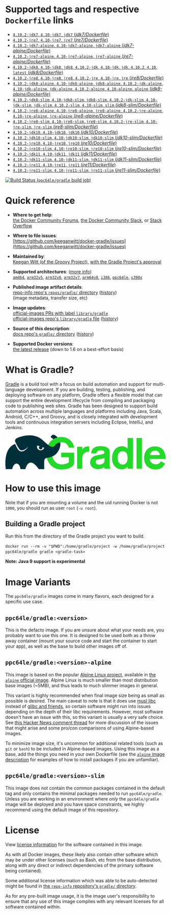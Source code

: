 <!--

********************************************************************************

WARNING:

    DO NOT EDIT "gradle/README.md"

    IT IS AUTO-GENERATED

    (from the other files in "gradle/" combined with a set of templates)

********************************************************************************

-->

# Supported tags and respective `Dockerfile` links

-	[`4.10.2-jdk7`, `4.10-jdk7`, `jdk7` (*jdk7/Dockerfile*)](https://github.com/keeganwitt/docker-gradle/blob/1718fa65873e24d1e003dcd3828755e9fd39fa9d/jdk7/Dockerfile)
-	[`4.10.2-jre7`, `4.10-jre7`, `jre7` (*jre7/Dockerfile*)](https://github.com/keeganwitt/docker-gradle/blob/1718fa65873e24d1e003dcd3828755e9fd39fa9d/jre7/Dockerfile)
-	[`4.10.2-jdk7-alpine`, `4.10-jdk7-alpine`, `jdk7-alpine` (*jdk7-alpine/Dockerfile*)](https://github.com/keeganwitt/docker-gradle/blob/1718fa65873e24d1e003dcd3828755e9fd39fa9d/jdk7-alpine/Dockerfile)
-	[`4.10.2-jre7-alpine`, `4.10-jre7-alpine`, `jre7-alpine` (*jre7-alpine/Dockerfile*)](https://github.com/keeganwitt/docker-gradle/blob/1718fa65873e24d1e003dcd3828755e9fd39fa9d/jre7-alpine/Dockerfile)
-	[`4.10.2-jdk8`, `4.10-jdk8`, `jdk8`, `4.10.2-jdk`, `4.10-jdk`, `jdk`, `4.10.2`, `4.10`, `latest` (*jdk8/Dockerfile*)](https://github.com/keeganwitt/docker-gradle/blob/1718fa65873e24d1e003dcd3828755e9fd39fa9d/jdk8/Dockerfile)
-	[`4.10.2-jre8`, `4.10-jre8`, `jre8`, `4.10.2-jre`, `4.10-jre`, `jre` (*jre8/Dockerfile*)](https://github.com/keeganwitt/docker-gradle/blob/1718fa65873e24d1e003dcd3828755e9fd39fa9d/jre8/Dockerfile)
-	[`4.10.2-jdk8-alpine`, `4.10-jdk8-alpine`, `jdk8-alpine`, `4.10.2-jdk-alpine`, `4.10-jdk-alpine`, `jdk-alpine`, `4.10.2-alpine`, `4.10-alpine`, `alpine` (*jdk8-alpine/Dockerfile*)](https://github.com/keeganwitt/docker-gradle/blob/1718fa65873e24d1e003dcd3828755e9fd39fa9d/jdk8-alpine/Dockerfile)
-	[`4.10.2-jdk8-slim`, `4.10-jdk8-slim`, `jdk8-slim`, `4.10.2-jdk-slim`, `4.10-jdk-slim`, `jdk-slim`, `4.10.2-slim`, `4.10-slim`, `slim` (*jdk8-slim/Dockerfile*)](https://github.com/keeganwitt/docker-gradle/blob/1718fa65873e24d1e003dcd3828755e9fd39fa9d/jdk8-slim/Dockerfile)
-	[`4.10.2-jre8-alpine`, `4.10-jre8-alpine`, `jre8-alpine`, `4.10.2-jre-alpine`, `4.10-jre-alpine`, `jre-alpine` (*jre8-alpine/Dockerfile*)](https://github.com/keeganwitt/docker-gradle/blob/1718fa65873e24d1e003dcd3828755e9fd39fa9d/jre8-alpine/Dockerfile)
-	[`4.10.2-jre8-slim`, `4.10-jre8-slim`, `jre8-slim`, `4.10.2-jre-slim`, `4.10-jre-slim`, `jre-slim` (*jre8-slim/Dockerfile*)](https://github.com/keeganwitt/docker-gradle/blob/1718fa65873e24d1e003dcd3828755e9fd39fa9d/jre8-slim/Dockerfile)
-	[`4.10.2-jdk10`, `4.10-jdk10`, `jdk10` (*jdk10/Dockerfile*)](https://github.com/keeganwitt/docker-gradle/blob/1718fa65873e24d1e003dcd3828755e9fd39fa9d/jdk10/Dockerfile)
-	[`4.10.2-jdk10-slim`, `4.10-jdk10-slim`, `jdk10-slim` (*jdk10-slim/Dockerfile*)](https://github.com/keeganwitt/docker-gradle/blob/1718fa65873e24d1e003dcd3828755e9fd39fa9d/jdk10-slim/Dockerfile)
-	[`4.10.2-jre10`, `4.10-jre10`, `jre10` (*jre10/Dockerfile*)](https://github.com/keeganwitt/docker-gradle/blob/1718fa65873e24d1e003dcd3828755e9fd39fa9d/jre10/Dockerfile)
-	[`4.10.2-jre10-slim`, `4.10-jre10-slim`, `jre10-slim` (*jre10-slim/Dockerfile*)](https://github.com/keeganwitt/docker-gradle/blob/1718fa65873e24d1e003dcd3828755e9fd39fa9d/jre10-slim/Dockerfile)
-	[`4.10.2-jdk11`, `4.10-jdk11`, `jdk11` (*jdk11/Dockerfile*)](https://github.com/keeganwitt/docker-gradle/blob/1718fa65873e24d1e003dcd3828755e9fd39fa9d/jdk11/Dockerfile)
-	[`4.10.2-jdk11-slim`, `4.10-jdk11-slim`, `jdk11-slim` (*jdk11-slim/Dockerfile*)](https://github.com/keeganwitt/docker-gradle/blob/1718fa65873e24d1e003dcd3828755e9fd39fa9d/jdk11-slim/Dockerfile)
-	[`4.10.2-jre11`, `4.10-jre11`, `jre11` (*jre11/Dockerfile*)](https://github.com/keeganwitt/docker-gradle/blob/1718fa65873e24d1e003dcd3828755e9fd39fa9d/jre11/Dockerfile)
-	[`4.10.2-jre11-slim`, `4.10-jre11-slim`, `jre11-slim` (*jre11-slim/Dockerfile*)](https://github.com/keeganwitt/docker-gradle/blob/1718fa65873e24d1e003dcd3828755e9fd39fa9d/jre11-slim/Dockerfile)

[![Build Status](https://doi-janky.infosiftr.net/job/multiarch/job/ppc64le/job/gradle/badge/icon) (`ppc64le/gradle` build job)](https://doi-janky.infosiftr.net/job/multiarch/job/ppc64le/job/gradle/)

# Quick reference

-	**Where to get help**:  
	[the Docker Community Forums](https://forums.docker.com/), [the Docker Community Slack](https://blog.docker.com/2016/11/introducing-docker-community-directory-docker-community-slack/), or [Stack Overflow](https://stackoverflow.com/search?tab=newest&q=docker)

-	**Where to file issues**:  
	[https://github.com/keeganwitt/docker-gradle/issues](https://github.com/keeganwitt/docker-gradle/issues)

-	**Maintained by**:  
	[Keegan Witt (of the Groovy Project)](https://github.com/keeganwitt/docker-gradle), [with the Gradle Project's approval](https://discuss.gradle.org/t/official-docker-images/21159/8)

-	**Supported architectures**: ([more info](https://github.com/docker-library/official-images#architectures-other-than-amd64))  
	[`amd64`](https://hub.docker.com/r/amd64/gradle/), [`arm32v5`](https://hub.docker.com/r/arm32v5/gradle/), [`arm32v6`](https://hub.docker.com/r/arm32v6/gradle/), [`arm32v7`](https://hub.docker.com/r/arm32v7/gradle/), [`arm64v8`](https://hub.docker.com/r/arm64v8/gradle/), [`i386`](https://hub.docker.com/r/i386/gradle/), [`ppc64le`](https://hub.docker.com/r/ppc64le/gradle/), [`s390x`](https://hub.docker.com/r/s390x/gradle/)

-	**Published image artifact details**:  
	[repo-info repo's `repos/gradle/` directory](https://github.com/docker-library/repo-info/blob/master/repos/gradle) ([history](https://github.com/docker-library/repo-info/commits/master/repos/gradle))  
	(image metadata, transfer size, etc)

-	**Image updates**:  
	[official-images PRs with label `library/gradle`](https://github.com/docker-library/official-images/pulls?q=label%3Alibrary%2Fgradle)  
	[official-images repo's `library/gradle` file](https://github.com/docker-library/official-images/blob/master/library/gradle) ([history](https://github.com/docker-library/official-images/commits/master/library/gradle))

-	**Source of this description**:  
	[docs repo's `gradle/` directory](https://github.com/docker-library/docs/tree/master/gradle) ([history](https://github.com/docker-library/docs/commits/master/gradle))

-	**Supported Docker versions**:  
	[the latest release](https://github.com/docker/docker-ce/releases/latest) (down to 1.6 on a best-effort basis)

# What is Gradle?

[Gradle](https://gradle.org/) is a build tool with a focus on build automation and support for multi-language development. If you are building, testing, publishing, and deploying software on any platform, Gradle offers a flexible model that can support the entire development lifecycle from compiling and packaging code to publishing web sites. Gradle has been designed to support build automation across multiple languages and platforms including Java, Scala, Android, C/C++, and Groovy, and is closely integrated with development tools and continuous integration servers including Eclipse, IntelliJ, and Jenkins.

![logo](https://raw.githubusercontent.com/docker-library/docs/c3d3ca6beed000f9ba6eabc98f3399158f520256/gradle/logo.png)

# How to use this image

Note that if you are mounting a volume and the uid running Docker is not `1000`, you should run as user `root` (`-u root`).

## Building a Gradle project

Run this from the directory of the Gradle project you want to build.

`docker run --rm -v "$PWD":/home/gradle/project -w /home/gradle/project ppc64le/gradle gradle <gradle-task>`

**Note: Java 9 support is experimental**

# Image Variants

The `ppc64le/gradle` images come in many flavors, each designed for a specific use case.

## `ppc64le/gradle:<version>`

This is the defacto image. If you are unsure about what your needs are, you probably want to use this one. It is designed to be used both as a throw away container (mount your source code and start the container to start your app), as well as the base to build other images off of.

## `ppc64le/gradle:<version>-alpine`

This image is based on the popular [Alpine Linux project](http://alpinelinux.org), available in [the `alpine` official image](https://hub.docker.com/_/alpine). Alpine Linux is much smaller than most distribution base images (~5MB), and thus leads to much slimmer images in general.

This variant is highly recommended when final image size being as small as possible is desired. The main caveat to note is that it does use [musl libc](http://www.musl-libc.org) instead of [glibc and friends](http://www.etalabs.net/compare_libcs.html), so certain software might run into issues depending on the depth of their libc requirements. However, most software doesn't have an issue with this, so this variant is usually a very safe choice. See [this Hacker News comment thread](https://news.ycombinator.com/item?id=10782897) for more discussion of the issues that might arise and some pro/con comparisons of using Alpine-based images.

To minimize image size, it's uncommon for additional related tools (such as `git` or `bash`) to be included in Alpine-based images. Using this image as a base, add the things you need in your own Dockerfile (see the [`alpine` image description](https://hub.docker.com/_/alpine/) for examples of how to install packages if you are unfamiliar).

## `ppc64le/gradle:<version>-slim`

This image does not contain the common packages contained in the default tag and only contains the minimal packages needed to run `ppc64le/gradle`. Unless you are working in an environment where *only* the `ppc64le/gradle` image will be deployed and you have space constraints, we highly recommend using the default image of this repository.

# License

View [license information](https://gradle.org/license/) for the software contained in this image.

As with all Docker images, these likely also contain other software which may be under other licenses (such as Bash, etc from the base distribution, along with any direct or indirect dependencies of the primary software being contained).

Some additional license information which was able to be auto-detected might be found in [the `repo-info` repository's `gradle/` directory](https://github.com/docker-library/repo-info/tree/master/repos/gradle).

As for any pre-built image usage, it is the image user's responsibility to ensure that any use of this image complies with any relevant licenses for all software contained within.
